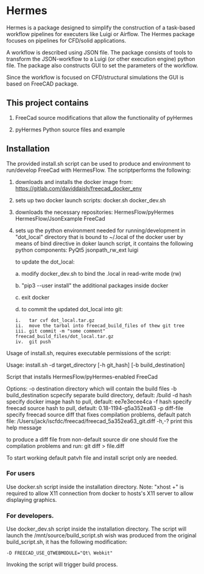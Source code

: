 # Hermes

Hermes is a package designed to simplify the construction of a task-based workflow pipelines for executers like 
Luigi or Airflow. The Hermes package focuses on pipelines for CFD/solid applications.

A workflow is described using JSON file. The package consists of tools to transform the JSON-workflow 
to a Luigi (or other execution engine) python file. 
The package also constructs GUI to set the parameters of the workflow. 

Since the workflow is focused on CFD/structural simulations the GUI is based on FreeCAD package. 


## This project contains
1. FreeCad source modifications that allow the functionality of pyHermes

2. pyHermes Python source files and example

## Installation

The provided install.sh script can be used to produce and environment to run/develop FreeCad with HermesFlow.
The scriptperforms the following:

1. downloads and installs the docker image from:
    https://gitlab.com/daviddaish/freecad_docker_env 

2. sets up two docker launch scripts:
    docker.sh
    docker_dev.sh

 
3. downloads  the necessary repositories:
    HermesFlow/pyHermes
    HermesFlow/JsonExample
    FreeCad

4. sets up the python environment needed for running/development in "dot_local" directory that is bound to ~/.local of the docker user by means of bind directive in doker launch script, it contains the following python components:
    PyQt5
    jsonpath_rw_ext
    luigi

   to update the dot_local: 
   
   a. modify docker_dev.sh to bind the .local in read-write mode (rw)

   b. "pip3 --user install" the additional packages inside docker
   
   c. exit docker
   
   d. to commit the updated dot_local into git:
   
       i.   tar cvf dot_local.tar.gz
       ii.  move the tarbal into freecad_build_files of thew git tree
       iii. git commit -m "some comment" freecad_build_files/dot_local.tar.gz
       iv.  git push



Usage of install.sh, requires executable permissions of the script:

Usage:
    install.sh -d target_directory [-h git_hash] [-b build_destination]

Script that installs HermesFlow/pyHermes-enabled FreeCad

Options:
    -o destination          directory which will contain the build files
    -b build_destination    scpecify separate build directory, default: /build
    -d hash                 specify docker image hash to pull, default: ee7e3ecee4ca
    -f hash                 specify freecad source hash to pull, default: 0.18-1194-g5a352ea63
    -p diff-file            specify freecad source diff that fixes compilation problems, default patch file:  /Users/jack/iscfdc/freecad/freecad_5a352ea63_git.diff
    -h,-?                   print this help message

        
to produce a diff file from non-default source dir one should fixe the compilation problems and run:
    git diff > file.diff

To start working default patvh file and install script only are needed. 

### For users 

Use docker.sh script inside the installation directory. Note: "xhost +"  is required to allow X11 connection from docker to hosts's X11 server to allow displaying graphics. 

### For developers. 

Use docker_dev.sh script inside the installation directory. The script will launch the /mnt/source/build_script.sh wish was produced from the original build_script.sh, it has the following modification:

    -D FREECAD_USE_QTWEBMODULE="Qt\ Webkit" 

Invoking the script will trigger build process. 

